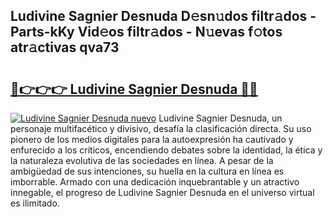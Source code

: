 ## Ludivine Sagnier Desnuda D𝚎sn𝚞dos filtr𝚊dos - Parts-kKy Vid𝚎os filtr𝚊dos - N𝚞evas f𝚘tos atr𝚊ctivas qva73

# <h2><a href="http://mb6qro.tromn.icu/?c=Ludivine+Sagnier+Desnuda">🔗👉👉👉 Ludivine Sagnier Desnuda 🔗🔗</a></h2>

[![Ludivine Sagnier Desnuda nuevo](https://i.imgur.com/pEAQMta.gif)](http://mb6qro.tromn.icu/?c=Ludivine+Sagnier+Desnuda)
Ludivine Sagnier Desnuda, un personaje multifacético y divisivo, desafía la clasificación directa. Su uso pionero de los medios digitales para la autoexpresión ha cautivado y enfurecido a los críticos, encendiendo debates sobre la identidad, la ética y la naturaleza evolutiva de las sociedades en línea. A pesar de la ambigüedad de sus intenciones, su huella en la cultura en línea es imborrable. Armado con una dedicación inquebrantable y un atractivo innegable, el progreso de Ludivine Sagnier Desnuda en el universo virtual es ilimitado.
